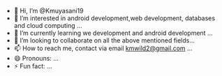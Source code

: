 - 👋 Hi, I’m @Kmuyasani19
- 👀 I’m interested in android development,web development, databases and cloud computing ...
- 🌱 I’m currently learning we development and android development ...
- 💞️ I’m looking to collaborate on all the above mentioned fields...
- 📫 How to reach me, contact via email kmwild2@gmail.com ...
- 😄 Pronouns: ...
- ⚡ Fun fact: ...

<!---
Kmuyasani19/Kmuyasani19 is a ✨ special ✨ repository because its `README.md` (this file) appears on your GitHub profile.
You can click the Preview link to take a look at your changes.
--->
